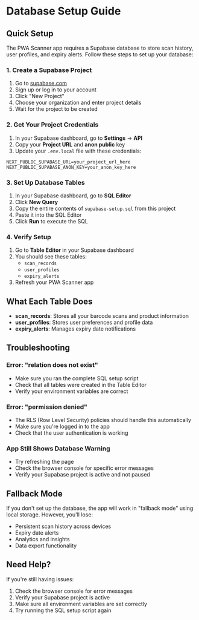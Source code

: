 # Database Setup Guide

## Quick Setup

The PWA Scanner app requires a Supabase database to store scan history, user profiles, and expiry alerts. Follow these steps to set up your database:

### 1. Create a Supabase Project
1. Go to [supabase.com](https://supabase.com)
2. Sign up or log in to your account
3. Click "New Project"
4. Choose your organization and enter project details
5. Wait for the project to be created

### 2. Get Your Project Credentials
1. In your Supabase dashboard, go to **Settings** → **API**
2. Copy your **Project URL** and **anon public** key
3. Update your `.env.local` file with these credentials:

```env
NEXT_PUBLIC_SUPABASE_URL=your_project_url_here
NEXT_PUBLIC_SUPABASE_ANON_KEY=your_anon_key_here
```

### 3. Set Up Database Tables
1. In your Supabase dashboard, go to **SQL Editor**
2. Click **New Query**
3. Copy the entire contents of `supabase-setup.sql` from this project
4. Paste it into the SQL Editor
5. Click **Run** to execute the SQL

### 4. Verify Setup
1. Go to **Table Editor** in your Supabase dashboard
2. You should see these tables:
   - `scan_records`
   - `user_profiles` 
   - `expiry_alerts`
3. Refresh your PWA Scanner app

## What Each Table Does

- **scan_records**: Stores all your barcode scans and product information
- **user_profiles**: Stores user preferences and profile data
- **expiry_alerts**: Manages expiry date notifications

## Troubleshooting

### Error: "relation does not exist"
- Make sure you ran the complete SQL setup script
- Check that all tables were created in the Table Editor
- Verify your environment variables are correct

### Error: "permission denied"
- The RLS (Row Level Security) policies should handle this automatically
- Make sure you're logged in to the app
- Check that the user authentication is working

### App Still Shows Database Warning
- Try refreshing the page
- Check the browser console for specific error messages
- Verify your Supabase project is active and not paused

## Fallback Mode

If you don't set up the database, the app will work in "fallback mode" using local storage. However, you'll lose:
- Persistent scan history across devices
- Expiry date alerts
- Analytics and insights
- Data export functionality

## Need Help?

If you're still having issues:
1. Check the browser console for error messages
2. Verify your Supabase project is active
3. Make sure all environment variables are set correctly
4. Try running the SQL setup script again